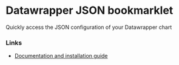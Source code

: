 # Datawrapper JSON bookmarklet

Quickly access the JSON configuration of your Datawrapper chart

### Links

* [Documentation and installation guide](https://palewi.re/docs/datawrapper-json-bookmarklet/)
